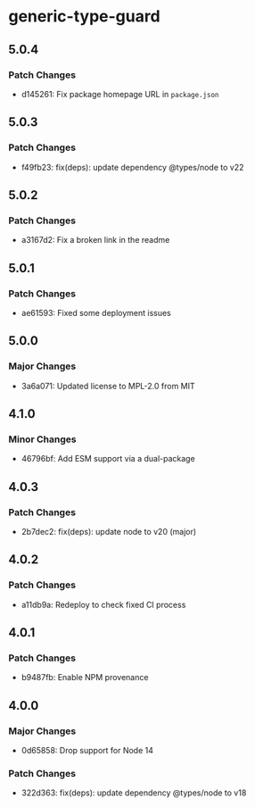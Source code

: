 # generic-type-guard

## 5.0.4

### Patch Changes

- d145261: Fix package homepage URL in `package.json`

## 5.0.3

### Patch Changes

- f49fb23: fix(deps): update dependency @types/node to v22

## 5.0.2

### Patch Changes

- a3167d2: Fix a broken link in the readme

## 5.0.1

### Patch Changes

- ae61593: Fixed some deployment issues

## 5.0.0

### Major Changes

- 3a6a071: Updated license to MPL-2.0 from MIT

## 4.1.0

### Minor Changes

- 46796bf: Add ESM support via a dual-package

## 4.0.3

### Patch Changes

- 2b7dec2: fix(deps): update node to v20 (major)

## 4.0.2

### Patch Changes

- a11db9a: Redeploy to check fixed CI process

## 4.0.1

### Patch Changes

- b9487fb: Enable NPM provenance

## 4.0.0

### Major Changes

- 0d65858: Drop support for Node 14

### Patch Changes

- 322d363: fix(deps): update dependency @types/node to v18
